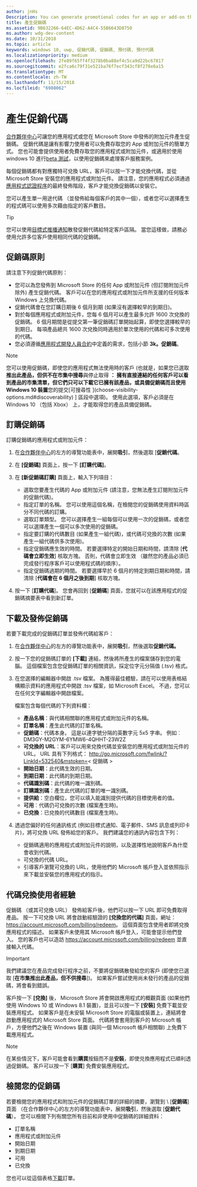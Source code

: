 ```yaml
---
author: jnHs
Description: You can generate promotional codes for an app or add-on that you have published in the Microsoft Store.
title: 產生促銷碼
ms.assetid: 9B632266-64EC-4D62-A4C4-55B6643D8750
ms.author: wdg-dev-content
ms.date: 10/31/2018
ms.topic: article
keywords: windows 10, uwp, 促銷代碼, 促銷碼, 預付碼, 預付代碼
ms.localizationpriority: medium
ms.openlocfilehash: 2fe89f65ff4f3278b0ba88ef4c5ca9d22bc67817
ms.sourcegitcommit: e2fca6c79f31e521ba76f7ecf343cf8f278e6a15
ms.translationtype: MT
ms.contentlocale: zh-TW
ms.lasthandoff: 11/15/2018
ms.locfileid: "6988062"
---
```

# <a name="generate-promotional-codes"></a>產生促銷代碼


[合作夥伴中心](https://partner.microsoft.com/dashboard)可讓您的應用程式或您在 Microsoft Store 中發佈的附加元件產生促銷碼。 促銷代碼是讓有影響力使用者可以免費存取您的 App 或附加元件的簡單方式。 您也可能會提供使用者免費存取您的應用程式或附加元件，或適用於使用 windows 10 進行[beta 測試](beta-testing-and-targeted-distribution.md)，以使用促銷碼來處理客戶服務案例。 

每個促銷碼都有對應獨特可兌換 URL，客戶可以按一下才能兌換代碼，並從 Microsoft Store 安裝您的應用程式或附加元件。  請注意，您的應用程式必須通過 [應用程式認證程序](the-app-certification-process.md)的最終發佈階段，客戶才能兌換促銷碼以安裝它。

您可以產生單一用途代碼 （並發佈給每個客戶的其中一個），或者您可以選擇產生的程式碼可以使用多次藉由指定的客戶數目。

> [!TIP]
> 您可以使用[目標式推播通知](send-push-notifications-to-your-apps-customers.md)散發促銷代碼給特定客戶區隔。 當您這樣做，請務必使用允許多位客戶使用相同代碼的促銷碼。


## <a name="promotional-code-policies"></a>促銷碼原則

請注意下列促銷代碼原則：

-   您可以為您發佈到 Microsoft Store 的任何 App 或附加元件 (但訂閱附加元件除外) 產生促銷代碼。 客戶可以在您的應用程式或附加元件所支援的任何版本 Windows 上兑換代碼。
-   促銷代碼會在您訂購日期後 6 個月到期 (如果沒有選擇較早的到期日)。
-   對於每個應用程式或附加元件，您每 6 個月可以產生最多允許 1600 次兌換的促銷碼。 6 個月期間是從提交第一筆促銷碼訂單開始起算，即使您選擇較早的到期日。 每項產品總共 1600 次兌換同時適用於單次使用的代碼和可多次使用的代碼。
-   您必須遵循[應用程式開發人員合約](https://docs.microsoft.com/legal/windows/agreements/app-developer-agreement)中定義的需求，包括小節 **3k。促銷碼**。

> [!NOTE]
> 您可以使用促銷碼，即使您的應用程式無法使用時的客戶 (也就是，如果您已選取**推出此產品，但供不在市集中搜尋**與停止取得 **： 擁有直接連結的任何客戶可以看到產品的市集清單，但它們只可以下載它已擁有該產品，或具備促銷碼而且使用 Windows 10 裝置**您的提交[可搜尋性 \](choose-visibility-options.md#discoverability) ] 區段中選項)。 使用此選項，客戶必須是在 Windows 10 （包括 Xbox） 上，才能取得您的產品具備促銷碼。


## <a name="order-promotional-codes"></a>訂購促銷碼

訂購促銷碼的應用程式或附加元件：

1.  在[合作夥伴中心](https://partner.microsoft.com/dashboard)的左方的導覽功能表中，展開**吸引**，然後選取 [**促銷代碼**。

2.   在 **\[促銷碼\]** 頁面上，按一下 **\[訂購代碼\]**。

3.  在 **\[新促銷碼訂購\]** 頁面上，輸入下列項目：
    -   選取您要產生代碼的 App 或附加元件 (請注意，您無法產生訂閱附加元件的促銷代碼)。
    -   指定訂單的名稱。 您可以使用這個名稱，在檢閱您的促銷碼使用資料時區分不同代碼的訂購。
    -   選取訂單類型。 您可以選擇產生一組每個可以使用一次的促銷碼，或者您可以選擇產生一個可以多次使用的促銷碼。
    -   指定要訂購的代碼數目 (如果產生一組代碼)，或代碼可兌換的次數 (如果產生一組代碼供多次使用)。
    -   指定促銷碼應生效的時間。 若要選擇特定的開始日期和時間，請清除 [**代碼會立即生效**] 核取方塊。 否則，代碼會立即生效 （雖然您的產品必須已完成發行程序客戶可以使用程式碼的順序）。
    -   指定促銷碼過期的時間。 若要選擇早於 6 個月的特定到期日期和時間，請清除 [**代碼會在 6 個月之後到期**] 核取方塊。

4.  按一下 [**訂購代碼**]。 您會再回到 [**促銷碼**] 頁面，您就可以在該應用程式的促銷碼摘要表中看到新訂單。


## <a name="download-and-distribute-promotional-codes"></a>下載及發佈促銷碼

若要下載完成的促銷碼訂單並發佈代碼給客戶：

1.  在[合作夥伴中心](https://partner.microsoft.com/dashboard)的左方的導覽功能表中，展開**吸引**，然後選取**促銷代碼。**
2.  按一下您的促銷碼訂單的 **\[下載\]** 連結，然後將所產生的檔案儲存到您的電腦。 這個檔案包含您促銷碼訂單的相關資訊，採定位字元分隔值 (.tsv) 格式。
3.  在您選擇的編輯器中開啟 .tsv 檔案。 為獲得最佳體驗，請在可以使用表格結構顯示資料的應用程式中開啟 .tsv 檔案，如 Microsoft Excel。 不過，您可以在任何文字編輯器中開啟檔案。

    檔案包含每個代碼的下列資料欄：

    -   **產品名稱**：與代碼相關聯的應用程式或附加元件的名稱。
    -   **訂單名稱**：產生此代碼的訂單名稱。
    -   **促銷碼**：代碼本身。 這是以連字號分隔的英數字元 5x5 字串。 例如︰DM3GY-M2GYM-6YMW6-4QHHT-23W2Z
    -   **可兌換的 URL**：客戶可以用來兌換代碼並安裝您的應用程式或附加元件的 URL。 URL 具有下列格式： http://go.microsoft.com/fwlink/?LinkId=532540&mstoken=&lt; 促銷碼 >
    -   **開始日期**：此代碼生效的日期。
    -   **到期日期**：此代碼的到期日期。
    -   **代碼識別碼**：此代碼的唯一識別碼。
    -   **訂購識別碼**：產生此代碼的訂單的唯一識別碼。
    -   **提供給**：空白欄位，您可以填入能識別提供代碼的目標使用者的值。
    -   **可用**︰代碼仍可兌換的次數 (檔案產生時)。
    -   **已兌換**：已兌換的代碼數目 (檔案產生時)。

4.  透過您偏好的任何通訊格式 (例如目標式通知、電子郵件、SMS 訊息或列印卡片)，將可兌換 URL 發佈給您的客戶。 我們建議您的通訊內容包含下列：
    -   促銷碼適用的應用程式或附加元件的說明，以及選擇性地說明客戶為什麼會收到代碼。
    -   可兌換的代碼 URL。
    -   引導客戶瀏覽可兌換的 URL，使用他們的 Microsoft 帳戶登入並依照指示來下載並安裝您的應用程式的指示。


## <a name="code-redemption-user-experience"></a>代碼兌換使用者經驗

促銷碼 （或其可兌換 URL） 發佈給客戶後，他們可以按一下 URL 即可免費取得產品。 按一下可兌換 URL 將會啟動經驗證的 **\[兌換您的代碼\]** 頁面，網址：<https://account.microsoft.com/billing/redeem>。 這個頁面包含使用者即將兌換應用程式的描述。 如果客戶未使用其 Microsoft 帳戶登入，可能會提示他們登入。 您的客戶也可以造訪 <https://account.microsoft.com/billing/redeem> 並直接輸入代碼。

> [!IMPORTANT]
> 我們建議您在產品完成發行程序之前，不要將促銷碼散發給您的客戶 (即使您已選取 [**在市集推出此產品，但不供搜尋**])。 如果客戶嘗試使用尚未發行的產品的促銷碼，將會看到錯誤。

客戶按一下 **\[兌換\]** 後， Microsoft Store 將會開啟應用程式的概觀頁面 (如果他們使用 Windows 10 或 Windows 8.1 裝置)，並且可以按一下 **\[安裝\]** 免費下載並安裝應用程式。 如果客戶是在未安裝 Microsoft Store 的電腦或裝置上，連結將會啟動應用程式的 Microsoft Store 頁面。 代碼將會套用到客戶的 Microsoft 帳戶，方便他們之後在 Windows 裝置 (與同一個 Microsoft 帳戶相關聯) 上免費下載應用程式。

> [!NOTE]
> 在某些情況下，客戶可能會看到**購買**按鈕而不是**安裝**，即使兑換應用程式已順利透過促銷碼。 客戶可以按一下 [**購買**] 免費安裝應用程式。


## <a name="review-your-promotional-codes"></a>檢閱您的促銷碼

若要檢閱您的應用程式和附加元件的促銷碼訂單的詳細的摘要，瀏覽到 \ [**促銷碼**] 頁面 （在合作夥伴中心的左方的導覽功能表中，展開**吸引**，然後選取 [**促銷代碼**）。 您可以檢閱下列有關您所有目前和非使用中促銷碼的詳細資料：
-   訂單名稱
-   應用程式或附加元件
-   開始日期
-   到期日期
-   可用
-   已兌換

您也可以從這個表格[下載](#download-and-distribute-promotional-codes)訂單。

 
